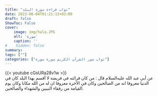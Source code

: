 ```yaml
---
title: "ثواب قراءة سورة البلد"
date: 2023-06-04T01:21:13+03:00
draft: false
ShowToc: False
cover:
    image: img/hala.JPG
    alt: 'صورة'
    caption: ''
#    hidden: false
summary: 
tags: [""]
categories: ["ثواب سور القرآن الكريم سورة سورة"]
---
```

{{< youtube cGsURa28v1w >}} 
<br>
عن أبي عبد الله عليه‌السلام قال : من كان قرائته في فريضة
لا أقسم بهذا البلد كان في الدنيا معروفا انه من الصالحين وكان في الآخرة
معروفا ان له من الله مكانا وكان يوم القيامة من رفقاء النبيين والشهداء
والصالحين.

